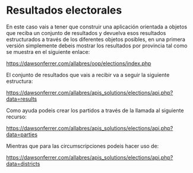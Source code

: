 # Resultados electorales
En este caso vais a tener que construir una aplicación orientada a objetos que reciba un conjunto de resultados
y devuelva esos resultados estructurados a través de los diferentes objetos posibles, en una primera versión 
simplemente debeis mostrar los resultados por provincia tal como se muestra en el siguiente enlace:

https://dawsonferrer.com/allabres/oop/elections/index.php

El conjunto de resultados que vais a recibir va a seguir la siguiente estructura:

https://dawsonferrer.com/allabres/apis_solutions/elections/api.php?data=results

Como ayuda podeis crear los partidos a través de la llamada al siguiente recurso:

https://dawsonferrer.com/allabres/apis_solutions/elections/api.php?data=parties

Mientras que para las circumscripciones podeis hacer uso de:

https://dawsonferrer.com/allabres/apis_solutions/elections/api.php?data=districts